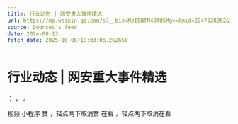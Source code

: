 ```yaml
---
title: 行业动态 | 网安重大事件精选
url: https://mp.weixin.qq.com/s?__biz=MzI5NTM4OTQ5Mg==&mid=2247628952&idx=3&sn=af17012308d3f183a88b9c9c632cf50f
source: Doonsec's feed
date: 2024-08-13
fetch_date: 2025-10-06T18:03:06.262650
---
```


# 行业动态 | 网安重大事件精选

：
，
。

视频
小程序
赞
，轻点两下取消赞
在看
，轻点两下取消在看
